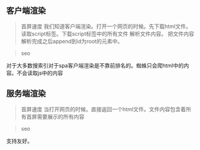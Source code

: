 ## 客户端渲染

> 首屏速度
我们知道客户端渲染。打开一个网页的时候。先下载html文件。
读取script标签。下载script标签中的所有文件
解析文件内容。
把文件内容解析完成之后append到id为root的元素中。

> seo

对于大多数搜索引对于spa客户端渲染是不靠前排名的。蜘蛛只会爬html中的内容。不会读取js中的内容


## 服务端渲染

> 首屏速度
当打开网页的时候。直接返回一个html文件。文件内容包含着所有首屏需要展示的所有内容

> seo

支持友好。
